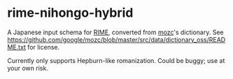 # rime-nihongo-hybrid
A Japanese input schema for [RIME](http://rime.im/), converted from [mozc](https://github.com/google/mozc)'s dictionary. See https://github.com/google/mozc/blob/master/src/data/dictionary_oss/README.txt for license.

Currently only supports Hepburn-like romanization. Could be buggy; use at your own risk.

